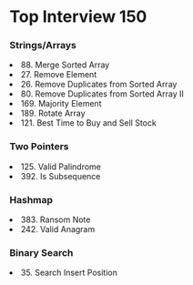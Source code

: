 <h1>Top Interview 150</h1>
<h3>Strings/Arrays</h3>
<li>88. Merge Sorted Array</li>
<li>27. Remove Element</li>
<li>26. Remove Duplicates from Sorted Array</li>
<li>80. Remove Duplicates from Sorted Array II</li>
<li>169. Majority Element</li>
<li>189. Rotate Array</li>
<li>121. Best Time to Buy and Sell Stock</li>
<h3>Two Pointers</h3>
<li>125. Valid Palindrome</li>
<li>392. Is Subsequence</li>
<h3>Hashmap</h3>
<li>383. Ransom Note</li>
<li>242. Valid Anagram</li>
<h3>Binary Search</h3>
<li>35. Search Insert Position</li>
